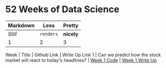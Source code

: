 # 52 Weeks of Data Science


Markdown | Less | Pretty
--- | --- | ---
*Still* | `renders` | **nicely**
1 | 2 | 3

Week | Title | Github Link | Write Up Link
1 | Can we predict how the stock market will react to today's headlines? | [Week 1 Code](https://github.com/askakdagr8/52WeeksOfDataScience/tree/master/Week%201) | [Week 1 Write Up](https://www.linkedin.com/feed/update/urn:li:activity:6386757091968770048)
